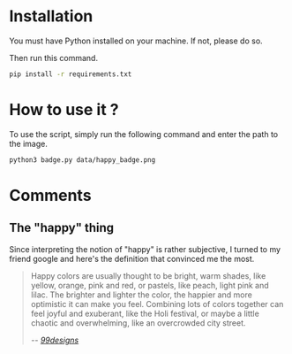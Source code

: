 

# Installation

You must have Python installed on your machine. If not, please do so.

Then run this command.

```bash
pip install -r requirements.txt
```

# How to use it ?

To use the script, simply run the following command and enter the path to the image.

```bash
python3 badge.py data/happy_badge.png
```

# Comments

## The "happy" thing

Since interpreting the notion of "happy" is rather subjective, I turned to my friend google and here's the definition that convinced me the most.

> Happy colors are usually thought to be bright, warm shades, like yellow, orange, pink and red, or pastels, like peach, light pink and lilac. The brighter and lighter the color, the happier and more optimistic it can make you feel. Combining lots of colors together can feel joyful and exuberant, like the Holi festival, or maybe a little chaotic and overwhelming, like an overcrowded city street.
>
> -- <cite>[99designs][1]</cite>

[1]: https://99designs.com/blog/tips/how-color-impacts-emotions-and-behaviors/

